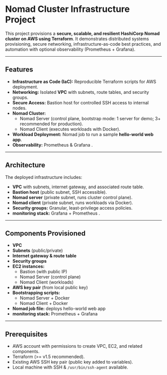 # Nomad Cluster Infrastructure Project

This project provisions a **secure, scalable, and resilient HashiCorp Nomad cluster on AWS using Terraform**. It demonstrates distributed systems provisioning, secure networking, infrastructure-as-code best practices, and automation with optional observability (Prometheus + Grafana).  

---

## Features

- **Infrastructure as Code (IaC):** Reproducible Terraform scripts for AWS deployment.  
- **Networking:** Isolated **VPC** with subnets, route tables, and security groups.  
- **Secure Access:** Bastion host for controlled SSH access to internal nodes.  
- **Nomad Cluster:**  
  - Nomad Server (control plane, bootstrap mode: 1 server for demo; 3+ recommended for production).  
  - Nomad Client (executes workloads with Docker).  
- **Workload Deployment:** Nomad job to run a sample **hello-world web app**.  
- **Observability:** Prometheus & Grafana .

---

## Architecture

The deployed infrastructure includes:

- **VPC** with subnets, internet gateway, and associated route table.  
- **Bastion host** (public subnet, SSH accessible).  
- **Nomad server** (private subnet, runs cluster control plane).  
- **Nomad client** (private subnet, runs workloads via Docker).  
- **Security groups:** Granular, least-privilege access policies.  
- **monitoring stack:** Grafana + Prometheus .  

---

## Components Provisioned

- **VPC**  
- **Subnets** (public/private)  
- **Internet gateway & route table**  
- **Security groups**  
- **EC2 instances:**  
  - Bastion (with public IP)  
  - Nomad Server (control plane)  
  - Nomad Client (workloads)  
- **AWS key pair** (from local public key)  
- **Bootstrapping scripts:**  
  - Nomad Server + Docker  
  - Nomad Client + Docker  
- **Nomad job file:** deploys hello-world web app  
- **monitoring stack:** Prometheus + Grafana  

---

## Prerequisites

- AWS account with permissions to create VPC, EC2, and related components.  
- Terraform (>= v1.5 recommended).  
- Existing AWS SSH key pair (public key added to variables).  
- Local machine with SSH & `/usr/bin/ssh-agent` available.  



